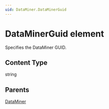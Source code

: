 ```yaml
---
uid: DataMiner.DataMinerGuid
---
```


# DataMinerGuid element

Specifies the DataMiner GUID.

## Content Type

string

## Parents

[DataMiner](xref:DataMiner)
